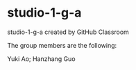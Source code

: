 # studio-1-g-a
studio-1-g-a created by GitHub Classroom

The group members are the following:

Yuki Ao;
Hanzhang Guo
